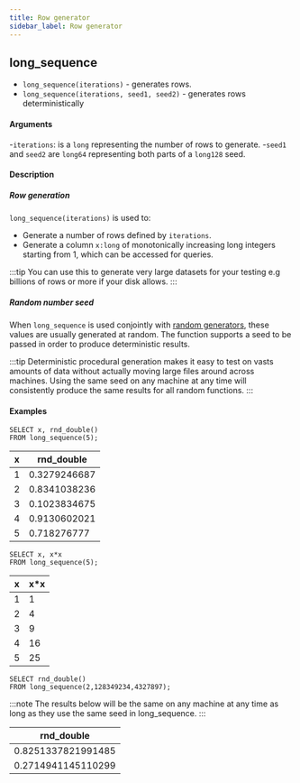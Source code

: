 ```yaml
---
title: Row generator
sidebar_label: Row generator
---
```


## long_sequence

- `long_sequence(iterations)` - generates rows.
- `long_sequence(iterations, seed1, seed2)` - generates rows deterministically

#### Arguments

-`iterations`: is a `long` representing the number of rows to generate. -`seed1`
and `seed2` are `long64` representing both parts of a `long128` seed.

#### Description

##### Row generation

`long_sequence(iterations)` is used to:

- Generate a number of rows defined by `iterations`.
- Generate a column `x:long` of monotonically increasing long integers starting
  from 1, which can be accessed for queries.

:::tip
You can use this to generate very large datasets for your testing e.g
billions of rows or more if your disk allows.
:::

##### Random number seed

When `long_sequence` is used conjointly with
[random generators](reference/function/random-value-generator.md), these values are usually
generated at random. The function supports a seed to be passed in order to
produce deterministic results.

:::tip
Deterministic procedural generation makes it easy to test on vasts
amounts of data without actually moving large files around across machines.
Using the same seed on any machine at any time will consistently produce the
same results for all random functions.
:::

#### Examples

```questdb-sql title="Generating multiple rows"
SELECT x, rnd_double()
FROM long_sequence(5);
```

| x   | rnd_double   |
| --- | ------------ |
| 1   | 0.3279246687 |
| 2   | 0.8341038236 |
| 3   | 0.1023834675 |
| 4   | 0.9130602021 |
| 5   | 0.718276777  |

```questdb-sql title="Accessing row_number using the x column"
SELECT x, x*x
FROM long_sequence(5);
```

| x   | x\*x |
| --- | ---- |
| 1   | 1    |
| 2   | 4    |
| 3   | 9    |
| 4   | 16   |
| 5   | 25   |

```questdb-sql title="Using with a seed"
SELECT rnd_double()
FROM long_sequence(2,128349234,4327897);
```

:::note
The results below will be the same on any machine at any time as long as
they use the same seed in long_sequence.
:::

| rnd_double         |
| ------------------ |
| 0.8251337821991485 |
| 0.2714941145110299 |
